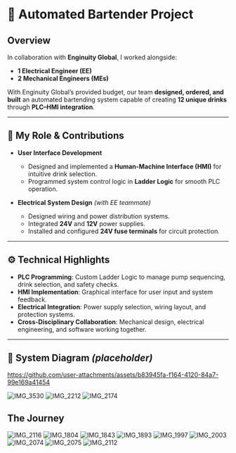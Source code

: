 # 🍹 Automated Bartender Project

## Overview
In collaboration with **Enginuity Global**, I worked alongside:
- **1 Electrical Engineer (EE)**
- **2 Mechanical Engineers (MEs)**

With Enginuity Global’s provided budget, our team **designed, ordered, and built** an automated bartending system capable of creating **12 unique drinks** through **PLC–HMI integration**.

---

## 🔧 My Role & Contributions
- **User Interface Development**  
  - Designed and implemented a **Human-Machine Interface (HMI)** for intuitive drink selection.
  - Programmed system control logic in **Ladder Logic** for smooth PLC operation.

- **Electrical System Design** *(with EE teammate)*  
  - Designed wiring and power distribution systems.
  - Integrated **24V** and **12V** power supplies.
  - Installed and configured **24V fuse terminals** for circuit protection.

---

## ⚙️ Technical Highlights
- **PLC Programming**: Custom Ladder Logic to manage pump sequencing, drink selection, and safety checks.
- **HMI Implementation**: Graphical interface for user input and system feedback.
- **Electrical Integration**: Power supply selection, wiring layout, and protection systems.
- **Cross-Disciplinary Collaboration**: Mechanical design, electrical engineering, and software working together.

---

## 📸 System Diagram *(placeholder)* 



https://github.com/user-attachments/assets/b83945fa-f164-4120-84a7-99e169a41454

![IMG_3530](https://github.com/user-attachments/assets/a2a1a621-3ab6-4a0b-86c4-1979eab7c461)
![IMG_2212](https://github.com/user-attachments/assets/2c2cf1b5-b5c1-4074-9c4e-bdab8d7f1927)
![IMG_2174](https://github.com/user-attachments/assets/9115ada6-031f-488e-92bd-4d7033dea6e8)




## The Journey
![IMG_2116](https://github.com/user-attachments/assets/7e917e83-d479-4e95-b665-a7fe443234b5)
![IMG_1804](https://github.com/user-attachments/assets/88fba333-ef02-465c-b7f6-7b977cdd54bf)
![IMG_1843](https://github.com/user-attachments/assets/bada7f39-ef53-4894-ae7f-2d1482af3866)
![IMG_1893](https://github.com/user-attachments/assets/39023a68-c7b2-4a06-97b2-08178624e72d)
![IMG_1997](https://github.com/user-attachments/assets/113852e5-f8a8-4116-b303-ae49d6c5e9c5)
![IMG_2003](https://github.com/user-attachments/assets/15709821-8ee7-414b-ae46-f6f60670086e)
![IMG_2074](https://github.com/user-attachments/assets/08869962-afcc-4d44-be72-27a79e290dd6)
![IMG_2075](https://github.com/user-attachments/assets/02a45848-ed21-4ef1-91bd-1708e6fab478)
![IMG_2112](https://github.com/user-attachments/assets/1f24d84b-69ba-464e-b479-985b41481fb8)
